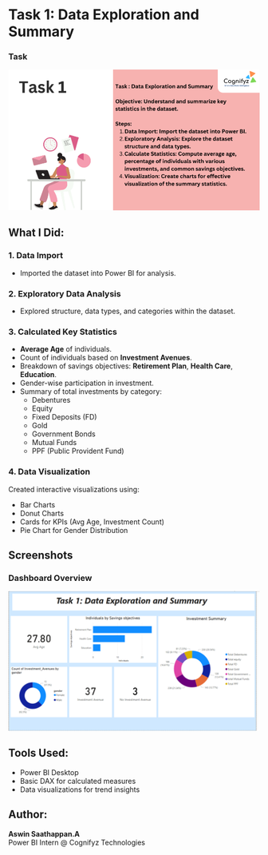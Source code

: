 # Task 1: Data Exploration and Summary 

### Task
![Task](Screenshot%202025-06-27%20165832.png)

## What I Did:

### 1. **Data Import**
- Imported the dataset into Power BI for analysis.

### 2. **Exploratory Data Analysis**
- Explored structure, data types, and categories within the dataset.

### 3. **Calculated Key Statistics**
- **Average Age** of individuals.
- Count of individuals based on **Investment Avenues**.
- Breakdown of savings objectives: **Retirement Plan**, **Health Care**, **Education**.
- Gender-wise participation in investment.
- Summary of total investments by category:
  - Debentures
  - Equity
  - Fixed Deposits (FD)
  - Gold
  - Government Bonds
  - Mutual Funds
  - PPF (Public Provident Fund)

### 4. **Data Visualization**
Created interactive visualizations using:
- Bar Charts
- Donut Charts
- Cards for KPIs (Avg Age, Investment Count)
- Pie Chart for Gender Distribution

## Screenshots

### Dashboard Overview
![Dashboard Screenshot](Screenshot%202025-06-27%20165129.png)

## Tools Used:
- Power BI Desktop
- Basic DAX for calculated measures
- Data visualizations for trend insights

## Author:
**Aswin Saathappan.A**  
Power BI Intern @ Cognifyz Technologies 

